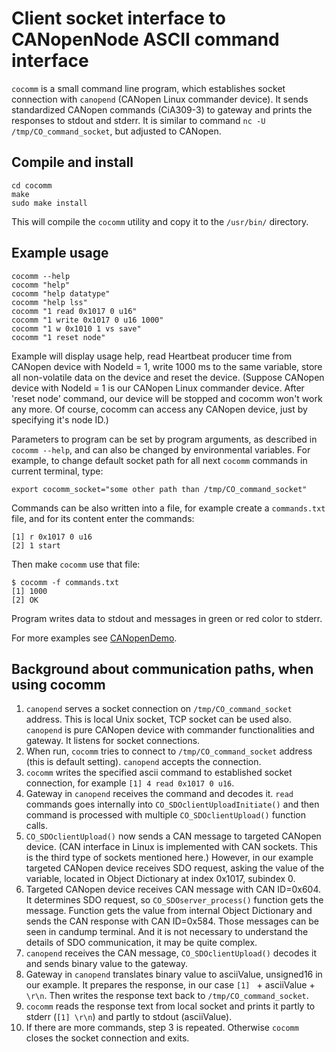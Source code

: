Client socket interface to CANopenNode ASCII command interface
==============================================================

`cocomm` is a small command line program, which establishes socket connection with `canopend` (CANopen Linux commander device). It sends standardized CANopen commands (CiA309-3) to gateway and prints the responses to stdout and stderr. It is similar to command `nc -U /tmp/CO_command_socket`, but adjusted to CANopen.


Compile and install
-------------------

    cd cocomm
    make
    sudo make install

This will compile the `cocomm` utility and copy it to the `/usr/bin/` directory.


Example usage
-------------

    cocomm --help
    cocomm "help"
    cocomm "help datatype"
    cocomm "help lss"
    cocomm "1 read 0x1017 0 u16"
    cocomm "1 write 0x1017 0 u16 1000"
    cocomm "1 w 0x1010 1 vs save"
    cocomm "1 reset node"

Example will display usage help, read Heartbeat producer time from CANopen device with NodeId = 1, write 1000 ms to the same variable, store all non-volatile data on the device and reset the device. (Suppose CANopen device with NodeId = 1 is our CANopen Linux commander device. After 'reset node' command, our device will be stopped and cocomm won't work any more. Of course, cocomm can access any CANopen device, just by specifying it's node ID.)

Parameters to program can be set by program arguments, as described in `cocomm --help`, and can also be changed by environmental variables. For example, to change default socket path for all next `cocomm` commands in current terminal, type:

    export cocomm_socket="some other path than /tmp/CO_command_socket"

Commands can be also written into a file, for example create a `commands.txt` file, and for its content enter the commands:

    [1] r 0x1017 0 u16
    [2] 1 start

Then make `cocomm` use that file:

    $ cocomm -f commands.txt
    [1] 1000
    [2] OK

Program writes data to stdout and messages in green or red color to stderr.

For more examples see [CANopenDemo](https://github.com/CANopenNode/CANopenDemo).


Background about communication paths, when using cocomm
-------------------------------------------------------

1. `canopend` serves a socket connection on `/tmp/CO_command_socket` address. This is local Unix socket, TCP socket can be used also. `canopend` is pure CANopen device with commander functionalities and gateway. It listens for socket connections.
2. When run, `cocomm` tries to connect to `/tmp/CO_command_socket` address (this is default setting). `canopend` accepts the connection.
3. `cocomm` writes the specified ascii command to established socket connection, for example `[1] 4 read 0x1017 0 u16`.
4. Gateway in `canopend` receives the command and decodes it. `read` commands goes internally into `CO_SDOclientUploadInitiate()` and then command is processed with multiple `CO_SDOclientUpload()` function calls.
5. `CO_SDOclientUpload()` now sends a CAN message to targeted CANopen device. (CAN interface in Linux is implemented with CAN sockets. This is the third type of sockets mentioned here.) However, in our example targeted CANopen device receives SDO request, asking the value of the variable, located in Object Dictionary at index 0x1017, subindex 0.
6. Targeted CANopen device receives CAN message with CAN ID=0x604. It determines SDO request, so `CO_SDOserver_process()` function gets the message. Function gets the value from internal Object Dictionary and sends the CAN response with CAN ID=0x584. Those messages can be seen in candump terminal. And it is not necessary to understand the details of SDO communication, it may be quite complex.
7. `canopend` receives the CAN message, `CO_SDOclientUpload()` decodes it and sends binary value to the gateway.
8. Gateway in `canopend` translates binary value to asciiValue, unsigned16 in our example. It prepares the response, in our case `[1] ` + asciiValue + `\r\n`. Then writes the response text back to `/tmp/CO_command_socket`.
9. `cocomm` reads the response text from local socket and prints it partly to stderr (`[1] \r\n`) and partly to stdout (asciiValue).
10. If there are more commands, step 3 is repeated. Otherwise `cocomm` closes the socket connection and exits.
